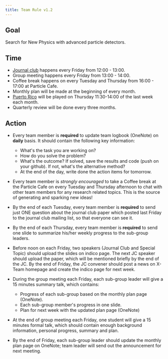 ```yaml
---
title: Team Rule v1.2
---
```


## Goal 

Search for New Physics with advanced particle detectors. 

## Time 

 - [Journal club](/docs/journalclub) happens every Friday from 12:00 - 13:00.  
 - Group meeting happens every Friday from 13:00 - 14:00.
 - Coffee break happens on every Tuesday and Thursday from 16:00 - 17:00 at Particle Cafe. 
 - Monthly plan will be made at the beginning of every month. 
 - [Puerto Rico](/docs/puertorico) will be played on Thursday 11:30-14:00 of the last week each month.  
 - Quarterly review will be done every three months. 

## Action 

- Every team member is **required** to update team logbook (OneNote) on **daily** basis. It should contain the following key information: 
    - What's the task you are working on? 
    - How do you solve the problem? 
    - What's the outcome? If solved, save the results and code (push on your github). If not, what's the alternative method? 
    - At the end of the day, write done the action items for tomorrow.  

- Every team member is *strongly encouraged* to take a Coffee break at the Particle Cafe on every Tuesday and Thursday afternoon to chat with other team members for any research related topics. This is the source of generating and sparking new ideas! 

- By the end of each Tuesday, every team member is **required** to send just ONE question about the journal club paper which posted last Friday to the journal club mailing list, so that everyone can see it. 


- By the end of each Thursday, every team member is **required** to send one slide to summarize his/her weekly progress to the sub-group leaders. 

- Before noon on each Friday, two speakers (Journal Club and Special Topic) should upload the slides on indico page. The next JC speaker should upload the paper, which will be mentioned briefly by the end of the JC.  By the end of Friday, the JC convener should post a news on X-Team homepage and create the indico page for next week. 

- During the group meeting each Friday, each sub-group leader will give a 15 minutes summary talk, which contains: 
    - Progress of each sub-group based on the monthly plan page (OneNote). 
    - Each sub-group member's progress in one slide.
    - Plan for next week with the updated plan page (OneNote)

- At the end of group meeting each Friday, one student will give a 15 minutes formal talk, which should contain enough background information, personal progress, summary and plan. 

- By the end of Friday, each sub-group leader should update the monthly plan page on OneNote; team leader will send out the announcement for next meeting. 

